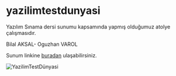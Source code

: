 # yazilimtestdunyasi
Yazılım Sınama dersi sunumu kapsamında yapmış olduğumuz atolye çalışmasıdır.

Bilal AKSAL- Oguzhan VAROL

Sunum linkine [buradan](https://bitly.com/yazilimtestdunyasi.com) ulaşabilirsiniz.

![YazilimTestDünyasi](https://user-images.githubusercontent.com/46024317/71157916-f23dfc80-2253-11ea-84d2-2e37d2284ae7.png)

